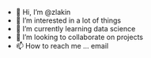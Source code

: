 - 👋 Hi, I’m @zlakin
- 👀 I’m interested in a lot of things
- 🌱 I’m currently learning data science
- 💞️ I’m looking to collaborate on projects
- 📫 How to reach me ... email

<!---
zlakin/zlakin is a ✨ special ✨ repository because its `README.md` (this file) appears on your GitHub profile.
You can click the Preview link to take a look at your changes.
--->
